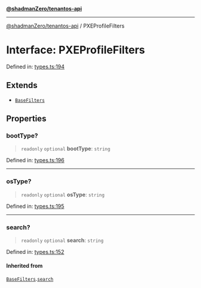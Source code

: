 [**@shadmanZero/tenantos-api**](../README.md)

***

[@shadmanZero/tenantos-api](../globals.md) / PXEProfileFilters

# Interface: PXEProfileFilters

Defined in: [types.ts:194](https://github.com/shadmanZero/tenantos-api/blob/a3061c31c45f4aa1cfaa0e889df3cea522a254ad/src/types.ts#L194)

## Extends

- [`BaseFilters`](BaseFilters.md)

## Properties

### bootType?

> `readonly` `optional` **bootType**: `string`

Defined in: [types.ts:196](https://github.com/shadmanZero/tenantos-api/blob/a3061c31c45f4aa1cfaa0e889df3cea522a254ad/src/types.ts#L196)

***

### osType?

> `readonly` `optional` **osType**: `string`

Defined in: [types.ts:195](https://github.com/shadmanZero/tenantos-api/blob/a3061c31c45f4aa1cfaa0e889df3cea522a254ad/src/types.ts#L195)

***

### search?

> `readonly` `optional` **search**: `string`

Defined in: [types.ts:152](https://github.com/shadmanZero/tenantos-api/blob/a3061c31c45f4aa1cfaa0e889df3cea522a254ad/src/types.ts#L152)

#### Inherited from

[`BaseFilters`](BaseFilters.md).[`search`](BaseFilters.md#search)
